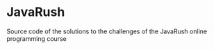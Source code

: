 # JavaRush

Source code of the solutions to the challenges of the JavaRush online programming course
